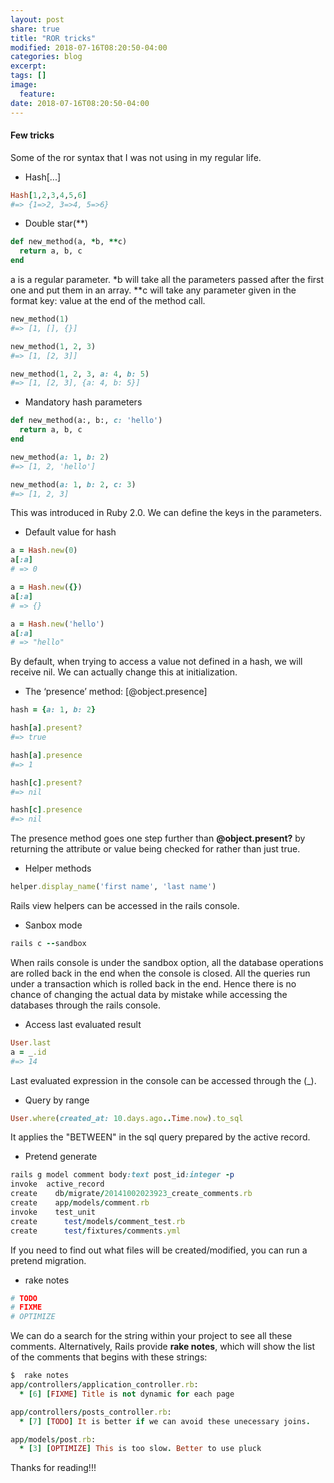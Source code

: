```yaml
---
layout: post
share: true
title: "ROR tricks"
modified: 2018-07-16T08:20:50-04:00
categories: blog
excerpt:
tags: []
image:
  feature:
date: 2018-07-16T08:20:50-04:00
---
```


#### Few tricks
Some of the ror syntax that I was not using in my regular life.

* Hash[...]

```ruby
Hash[1,2,3,4,5,6]
#=> {1=>2, 3=>4, 5=>6}
```
* Double star(**)

```ruby
def new_method(a, *b, **c)
  return a, b, c
end
```
a is a regular parameter. *b will take all the parameters passed after the first one and put them in an array. **c will take any parameter given in the format key: value at the end of the method call.

```ruby
new_method(1)
#=> [1, [], {}]

new_method(1, 2, 3)
#=> [1, [2, 3]]

new_method(1, 2, 3, a: 4, b: 5)
#=> [1, [2, 3], {a: 4, b: 5}]
```

* Mandatory hash parameters

```ruby
def new_method(a:, b:, c: 'hello')
  return a, b, c
end

new_method(a: 1, b: 2)
#=> [1, 2, 'hello']

new_method(a: 1, b: 2, c: 3)
#=> [1, 2, 3]
```

This was introduced in Ruby 2.0. We can define the keys in the parameters.

* Default value for hash

```ruby
a = Hash.new(0)
a[:a]
# => 0

a = Hash.new({})
a[:a]
# => {}

a = Hash.new('hello')
a[:a]
# => "hello"
```
By default, when trying to access a value not defined in a hash, we will receive nil. We can actually change this at initialization.


* The ‘presence’ method: [@object.presence]

```ruby
hash = {a: 1, b: 2}

hash[a].present?
#=> true

hash[a].presence
#=> 1

hash[c].present?
#=> nil

hash[c].presence
#=> nil

```
The presence method goes one step further than **@object.present?** by returning the attribute or value being checked for rather than just true.

* Helper methods

```ruby
helper.display_name('first name', 'last name')
```
Rails view helpers can be accessed in the rails console.

* Sanbox mode

```ruby
rails c --sandbox
```
When rails console is under the sandbox option, all the database operations are rolled back in the end when the console is closed.
All the queries run under a transaction which is rolled back in the end.
Hence there is no chance of changing the actual data by mistake while accessing the databases through the rails console.

* Access last evaluated result

```ruby
User.last
a = _.id
#=> 14
```
Last evaluated expression in the console can be accessed through the (_). 

* Query by range

```ruby
User.where(created_at: 10.days.ago..Time.now).to_sql
```
It applies the "BETWEEN" in the sql query prepared by the active record.

* Pretend generate

```ruby
rails g model comment body:text post_id:integer -p
invoke  active_record
create    db/migrate/20141002023923_create_comments.rb
create    app/models/comment.rb
invoke    test_unit
create      test/models/comment_test.rb
create      test/fixtures/comments.yml
```

If you need to find out what files will be created/modified, you can run a pretend migration.

* rake notes

```ruby
# TODO
# FIXME
# OPTIMIZE
```

We can do a search for the string within your project to see all these comments. Alternatively, Rails provide **rake notes**, which will show the list of the comments that begins with these strings:

```ruby
$  rake notes
app/controllers/application_controller.rb:
  * [6] [FIXME] Title is not dynamic for each page

app/controllers/posts_controller.rb:
  * [7] [TODO] It is better if we can avoid these unecessary joins.

app/models/post.rb:
  * [3] [OPTIMIZE] This is too slow. Better to use pluck
```


Thanks for reading!!!
